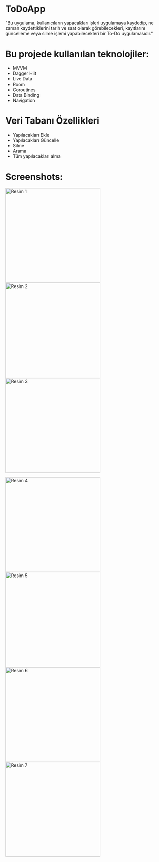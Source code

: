 # ToDoApp
"Bu uygulama, kullanıcıların yapacakları işleri uygulamaya kaydedip, ne zaman kaydettiklerini tarih ve saat olarak görebilecekleri, kayıtlarını güncelleme veya silme işlemi yapabilecekleri bir To-Do uygulamasıdır."

# Bu projede kullanılan teknolojiler:
- MVVM
- Dagger Hilt
- Live Data
- Room
- Coroutines
- Data Binding
- Navigation

# Veri Tabanı Özellikleri
- Yapılacakları Ekle
- Yapılacakları Güncelle
- Silme
- Arama
- Tüm yapılacakları alma


# Screenshots:

<img src="https://github.com/smtersoyoglu/ToDoApp/assets/77547002/690da0ae-980f-424b-a9cc-183406203a27" width="300" alt="Resim 1"> <img src="https://github.com/smtersoyoglu/ToDoApp/assets/77547002/01d87da0-4c83-4a30-aa20-2b70d7d35861" width="300" alt="Resim 2"> <img src="https://github.com/smtersoyoglu/ToDoApp/assets/77547002/00c4b8e8-70c3-4904-aa68-bf1afc388cf9" width="300" alt="Resim 3">

<img src="https://github.com/smtersoyoglu/ToDoApp/assets/77547002/e3fff624-0c93-4988-8bea-0a67ac538f54" width="300" alt="Resim 4"> <img src="https://github.com/smtersoyoglu/ToDoApp/assets/77547002/bfeece89-aea8-4383-8f53-914da1e94603" width="300" alt="Resim 5"> <img src="https://github.com/smtersoyoglu/ToDoApp/assets/77547002/662aebc9-4088-4195-adb8-9a4470045694" width="300" alt="Resim 6"> <img src="https://github.com/smtersoyoglu/ToDoApp/assets/77547002/e6f2b0d7-a546-456a-b293-a25dd21fbf41" width="300" alt="Resim 7">

